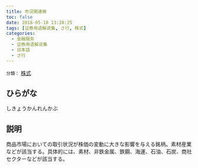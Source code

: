 ```yaml
---
title: 市況関連株
toc: false
date: 2018-05-18 13:28:25
tags: [证券用语解说集, さ行, 株式]
categories:
  - 金融服务
  - 证券用语解说集
  - 日本語
  - さ行
---
```


`分類：` [株式](/tags/株式/)

## ひらがな

しきょうかんれんかぶ

## 説明

商品市場においての取引状況が株価の変動に大きな影響を与える銘柄。素材産業などが該当する。具体的には、素材、非鉄金属、鉄鋼、海運、石油、石炭、商社セクターなどが該当する。

